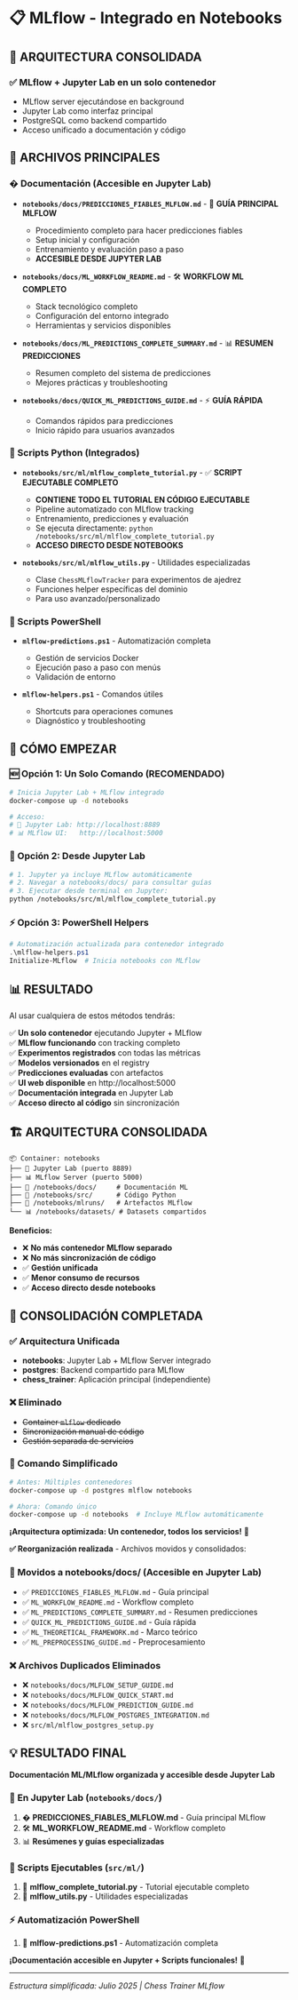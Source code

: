 # 📋 MLflow - Integrado en Notebooks

## 🎯 ARQUITECTURA CONSOLIDADA

### ✅ **MLflow + Jupyter Lab en un solo contenedor**
- MLflow server ejecutándose en background
- Jupyter Lab como interfaz principal
- PostgreSQL como backend compartido
- Acceso unificado a documentación y código

## 🎯 ARCHIVOS PRINCIPALES

### � Documentación (Accesible en Jupyter Lab)
- **`notebooks/docs/PREDICCIONES_FIABLES_MLFLOW.md`** - 🚀 **GUÍA PRINCIPAL MLFLOW**
  - Procedimiento completo para hacer predicciones fiables
  - Setup inicial y configuración
  - Entrenamiento y evaluación paso a paso
  - **ACCESIBLE DESDE JUPYTER LAB**

- **`notebooks/docs/ML_WORKFLOW_README.md`** - 🛠️ **WORKFLOW ML COMPLETO**
  - Stack tecnológico completo
  - Configuración del entorno integrado
  - Herramientas y servicios disponibles

- **`notebooks/docs/ML_PREDICTIONS_COMPLETE_SUMMARY.md`** - 📊 **RESUMEN PREDICCIONES**
  - Resumen completo del sistema de predicciones
  - Mejores prácticas y troubleshooting

- **`notebooks/docs/QUICK_ML_PREDICTIONS_GUIDE.md`** - ⚡ **GUÍA RÁPIDA**
  - Comandos rápidos para predicciones
  - Inicio rápido para usuarios avanzados

### 🐍 Scripts Python (Integrados)
- **`notebooks/src/ml/mlflow_complete_tutorial.py`** - ✅ **SCRIPT EJECUTABLE COMPLETO**
  - **CONTIENE TODO EL TUTORIAL EN CÓDIGO EJECUTABLE**
  - Pipeline automatizado con MLflow tracking
  - Entrenamiento, predicciones y evaluación
  - Se ejecuta directamente: `python /notebooks/src/ml/mlflow_complete_tutorial.py`
  - **ACCESO DIRECTO DESDE NOTEBOOKS**

- **`notebooks/src/ml/mlflow_utils.py`** - Utilidades especializadas
  - Clase `ChessMLflowTracker` para experimentos de ajedrez
  - Funciones helper específicas del dominio
  - Para uso avanzado/personalizado

### 🔧 Scripts PowerShell  
- **`mlflow-predictions.ps1`** - Automatización completa
  - Gestión de servicios Docker
  - Ejecución paso a paso con menús
  - Validación de entorno

- **`mlflow-helpers.ps1`** - Comandos útiles
  - Shortcuts para operaciones comunes
  - Diagnóstico y troubleshooting

## 🚀 CÓMO EMPEZAR

### 🆕 Opción 1: Un Solo Comando (RECOMENDADO)
```bash
# Inicia Jupyter Lab + MLflow integrado
docker-compose up -d notebooks

# Acceso:
# 📓 Jupyter Lab: http://localhost:8889
# 📊 MLflow UI:   http://localhost:5000
```

### 📓 Opción 2: Desde Jupyter Lab
```bash
# 1. Jupyter ya incluye MLflow automáticamente
# 2. Navegar a notebooks/docs/ para consultar guías
# 3. Ejecutar desde terminal en Jupyter:
python /notebooks/src/ml/mlflow_complete_tutorial.py
```

### ⚡ Opción 3: PowerShell Helpers
```powershell
# Automatización actualizada para contenedor integrado
.\mlflow-helpers.ps1
Initialize-MLflow  # Inicia notebooks con MLflow
```

## 📊 RESULTADO

Al usar cualquiera de estos métodos tendrás:

✅ **Un solo contenedor** ejecutando Jupyter + MLflow  
✅ **MLflow funcionando** con tracking completo  
✅ **Experimentos registrados** con todas las métricas  
✅ **Modelos versionados** en el registry  
✅ **Predicciones evaluadas** con artefactos  
✅ **UI web disponible** en http://localhost:5000  
✅ **Documentación integrada** en Jupyter Lab  
✅ **Acceso directo al código** sin sincronización

## 🏗️ ARQUITECTURA CONSOLIDADA

```
📦 Container: notebooks
├── 📓 Jupyter Lab (puerto 8889)
├── 📊 MLflow Server (puerto 5000) 
├── 📁 /notebooks/docs/     # Documentación ML
├── 🐍 /notebooks/src/      # Código Python
├── 💾 /notebooks/mlruns/   # Artefactos MLflow
└── 📊 /notebooks/datasets/ # Datasets compartidos
```

**Beneficios:**
- ❌ **No más contenedor MLflow separado**
- ❌ **No más sincronización de código** 
- ✅ **Gestión unificada**
- ✅ **Menor consumo de recursos**
- ✅ **Acceso directo desde notebooks**

## 🎯 CONSOLIDACIÓN COMPLETADA

### ✅ Arquitectura Unificada
- **notebooks**: Jupyter Lab + MLflow Server integrado
- **postgres**: Backend compartido para MLflow  
- **chess_trainer**: Aplicación principal (independiente)

### ❌ Eliminado
- ~~Container `mlflow` dedicado~~
- ~~Sincronización manual de código~~
- ~~Gestión separada de servicios~~

### 🚀 Comando Simplificado
```bash
# Antes: Múltiples contenedores
docker-compose up -d postgres mlflow notebooks

# Ahora: Comando único  
docker-compose up -d notebooks  # Incluye MLflow automáticamente
```

**¡Arquitectura optimizada: Un contenedor, todos los servicios!** 🎯

**✅ Reorganización realizada** - Archivos movidos y consolidados:

### 📓 Movidos a notebooks/docs/ (Accesible en Jupyter Lab)
- ✅ `PREDICCIONES_FIABLES_MLFLOW.md` - Guía principal
- ✅ `ML_WORKFLOW_README.md` - Workflow completo
- ✅ `ML_PREDICTIONS_COMPLETE_SUMMARY.md` - Resumen predicciones
- ✅ `QUICK_ML_PREDICTIONS_GUIDE.md` - Guía rápida
- ✅ `ML_THEORETICAL_FRAMEWORK.md` - Marco teórico
- ✅ `ML_PREPROCESSING_GUIDE.md` - Preprocesamiento

### ❌ Archivos Duplicados Eliminados
- ❌ `notebooks/docs/MLFLOW_SETUP_GUIDE.md`
- ❌ `notebooks/docs/MLFLOW_QUICK_START.md`  
- ❌ `notebooks/docs/MLFLOW_PREDICTION_GUIDE.md`
- ❌ `notebooks/docs/MLFLOW_POSTGRES_INTEGRATION.md`
- ❌ `src/ml/mlflow_postgres_setup.py`

## 💡 RESULTADO FINAL

**Documentación ML/MLflow organizada y accesible desde Jupyter Lab**

### 📓 En Jupyter Lab (`notebooks/docs/`)
1. � **PREDICCIONES_FIABLES_MLFLOW.md** - Guía principal MLflow
2. 🛠️ **ML_WORKFLOW_README.md** - Workflow completo
3. 📊 **Resúmenes y guías especializadas**

### 🐍 Scripts Ejecutables (`src/ml/`)
1. 🎯 **mlflow_complete_tutorial.py** - Tutorial ejecutable completo
2. 🔧 **mlflow_utils.py** - Utilidades especializadas

### ⚡ Automatización PowerShell
1. 🚀 **mlflow-predictions.ps1** - Automatización completa

**¡Documentación accesible en Jupyter + Scripts funcionales!** 🎯

---

*Estructura simplificada: Julio 2025 | Chess Trainer MLflow*
